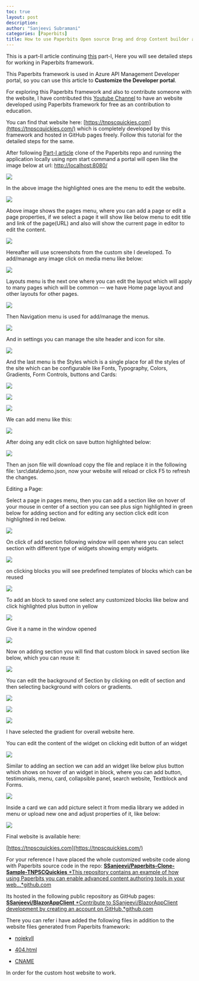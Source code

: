 ```yaml
---
toc: true
layout: post
description: 
author: "Sanjeevi Subramani"
categories: [Paperbits]
title: How to use Paperbits Open source Drag and drop Content builder and free static website generator to develop a website and host it in GitHub pages freely — Part II (Detailed steps)
---
```


This is a part-II article continuing [this](https://medium.com/lkg-in-it/how-to-use-paperbits-open-source-drag-and-drop-content-builder-and-free-website-generator-to-57408d333118) part-I, Here you will see detailed steps for working in Paperbits framework.

This Paperbits framework is used in Azure API Management Developer portal, so you can use this article to **Customize the Developer portal**.

For exploring this Paperbits framework and also to contribute someone with the website, I have contributed this [Youtube Channel](https://www.youtube.com/channel/UCCgzOyPgoN0Kqnka0BSCM1Q) to have an website developed using Paperbits framework for free as an contribution to education.

You can find that website here: [https://tnpscquickies.com](https://tnpscquickies.com/) which is completely developed by this framework and hosted in GitHub pages freely. Follow this tutorial for the detailed steps for the same.

After following [Part-I article](https://medium.com/lkg-in-it/how-to-use-paperbits-open-source-drag-and-drop-content-builder-and-free-website-generator-to-57408d333118) clone of the Paperbits repo and running the application locally using npm start command a portal will open like the image below at url: [http://localhost:8080/](http://localhost:8080/)

![](https://cdn-images-1.medium.com/max/7400/1*Vs9CC0ujvoG80mj4hRdqtA.png)

In the above image the highlighted ones are the menu to edit the website.

![](https://cdn-images-1.medium.com/max/2038/1*8cvwsGGhODnwsq3QwAvllA.png)

Above image shows the pages menu, where you can add a page or edit a page properties, if we select a page it will show like below menu to edit title and link of the page(URL) and also will show the current page in editor to edit the content.

![](https://cdn-images-1.medium.com/max/3412/1*chUpmbT5tG7B6KgEuxcUPw.png)

Hereafter will use screenshots from the custom site I developed. To add/manage any image click on media menu like below:

![](https://cdn-images-1.medium.com/max/2000/1*YXwRxOHcYWS-bhJKHUa4gQ.png)

Layouts menu is the next one where you can edit the layout which will apply to many pages which will be common — we have Home page layout and other layouts for other pages.

![](https://cdn-images-1.medium.com/max/2000/1*Pch6corKX72zBtFOtAXWqA.png)

Then Navigation menu is used for add/manage the menus.

![](https://cdn-images-1.medium.com/max/2000/1*yhbGPWTxu5yrygYt7Xj6aQ.png)

And in settings you can manage the site header and icon for site.

![](https://cdn-images-1.medium.com/max/2000/1*QO74a3-8Lpc_CfS1Me5fWw.png)

And the last menu is the Styles which is a single place for all the styles of the site which can be configurable like Fonts, Typography, Colors, Gradients, Form Controls, buttons and Cards:

![](https://cdn-images-1.medium.com/max/6888/1*rtN6lzRppYm2SOuBSzAXsQ.png)

![](https://cdn-images-1.medium.com/max/5358/1*ob9psAU_8e85q44kNtUWTA.png)

![](https://cdn-images-1.medium.com/max/3650/1*Kjk_FuzcmnEVId264RokyQ.png)

We can add menu like this:

![](https://cdn-images-1.medium.com/max/5070/1*X9eniHVjYmW5b5u0iNSEEQ.png)

After doing any edit click on save button highlighted below:

![](https://cdn-images-1.medium.com/max/5652/1*yCWrIk190Ew81COKiPiwyQ.png)

Then an json file will download copy the file and replace it in the following file: \src\data\demo.json, now your website will reload or click F5 to refresh the changes.

Editing a Page:

Select a page in pages menu, then you can add a section like on hover of your mouse in center of a section you can see plus sign highlighted in green below for adding section and for editing any section click edit icon highlighted in red below.

![](https://cdn-images-1.medium.com/max/6634/1*lDE6R7TMu4IdlWNRi0MB9g.png)

On click of add section following window will open where you can select section with different type of widgets showing empty widgets.

![](https://cdn-images-1.medium.com/max/2150/1*duGAyOnMg6sIhZGoxrnRZQ.png)

on clicking blocks you will see predefined templates of blocks which can be reused

![](https://cdn-images-1.medium.com/max/2050/1*hPzC1dZ-iwhZYi1e5KJx7Q.png)

To add an block to saved one select any customized blocks like below and click highlighted plus button in yellow

![](https://cdn-images-1.medium.com/max/5704/1*D0w2vJbzeFRjJvvIkSAacw.png)

Give it a name in the window opened

![](https://cdn-images-1.medium.com/max/2000/1*1sRub_vno2Kvy-Pwdyzm-g.png)

Now on adding section you will find that custom block in saved section like below, which you can reuse it:

![](https://cdn-images-1.medium.com/max/2098/1*ld604sAmq1Dzz6BYHiC3xQ.png)

You can edit the background of Section by clicking on edit of section and then selecting background with colors or gradients.

![](https://cdn-images-1.medium.com/max/2000/1*RoQYHVnWj6qySdSNAlVHUw.png)

![](https://cdn-images-1.medium.com/max/2000/1*ocVgzwfShtLfZ9TpJ2BLGQ.png)

![](https://cdn-images-1.medium.com/max/2000/1*iHD05mt13Hkf3YARdXFIyA.png)

I have selected the gradient for overall website here.

You can edit the content of the widget on clicking edit button of an widget

![](https://cdn-images-1.medium.com/max/3742/1*83_dcGUDvneB1XeeKXb7Ew.png)

Similar to adding an section we can add an widget like below plus button which shows on hover of an widget in block, where you can add button, testimonials, menu, card, collapsible panel, search website, Textblock and Forms.

![](https://cdn-images-1.medium.com/max/2168/1*CToqd4bPsWNG_4YswG-pgw.png)

Inside a card we can add picture select it from media library we added in menu or upload new one and adjust properties of it, like below:

![](https://cdn-images-1.medium.com/max/3186/1*9-iI2loyC7kY2gbSnyROIg.png)

Final website is available here:

[https://tnpscquickies.com](https://tnpscquickies.com/)

For your reference I have placed the whole customized website code along with Paperbits source code in the repo:
[**SSanjeevi/Paperbits-Clone-Sample-TNPSCQuickies**
*This repository contains an example of how using Paperbits you can enable advanced content authoring tools in your web…*github.com](https://github.com/SSanjeevi/Paperbits-Clone-Sample-TNPSCQuickies)

Its hosted in the following public repository as GitHub pages:
[**SSanjeevi/BlazorAppClient**
*Contribute to SSanjeevi/BlazorAppClient development by creating an account on GitHub.*github.com](https://github.com/SSanjeevi/BlazorAppClient)

There you can refer i have added the following files in addition to the website files generated from Paperbits framework:

* [nojekyll](https://github.com/SSanjeevi/BlazorAppClient/blob/master/.nojekyll)

* [404.html](https://github.com/SSanjeevi/BlazorAppClient/blob/master/404.html)

* [CNAME](https://github.com/SSanjeevi/BlazorAppClient/blob/master/CNAME)

In order for the custom host website to work.

